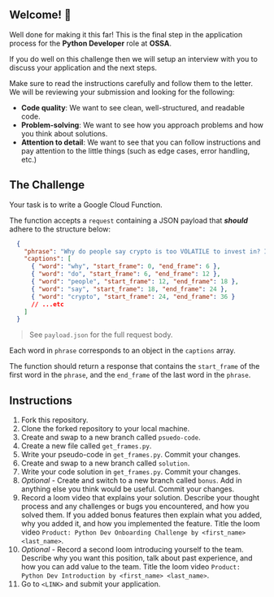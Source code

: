 ## Welcome! 👋

Well done for making it this far! This is the final step in the application process for the **Python Developer** role at **OSSA**.

If you do well on this challenge then we will setup an interview with you to discuss your application and the next steps.

Make sure to read the instructions carefully and follow them to the letter. We will be reviewing your submission and looking for the following:

- **Code quality**: We want to see clean, well-structured, and readable code.
- **Problem-solving**: We want to see how you approach problems and how you think about solutions.
- **Attention to detail**: We want to see that you can follow instructions and pay attention to the little things (such as edge cases, error handling, etc.)

## The Challenge
Your task is to write a Google Cloud Function.

The function accepts a `request` containing a JSON payload that ***should*** adhere to the structure below:
```json
  {
    "phrase": "Why do people say crypto is too VOLATILE to invest in? It's a LIE.",
    "captions": [
      { "word": "why", "start_frame": 0, "end_frame": 6 },
      { "word": "do", "start_frame": 6, "end_frame": 12 },
      { "word": "people", "start_frame": 12, "end_frame": 18 },
      { "word": "say", "start_frame": 18, "end_frame": 24 },
      { "word": "crypto", "start_frame": 24, "end_frame": 36 }
      // ...etc
    ]
  }
```

> See `payload.json` for the full request body.

Each word in `phrase` corresponds to an object in the `captions` array.

The function should return a response that contains the `start_frame` of the first word in the `phrase`, and the `end_frame` of the last word in the `phrase`.

## Instructions

1. Fork this repository.
2. Clone the forked repository to your local machine.
3. Create and swap to a new branch called `psuedo-code`.
4. Create a new file called `get_frames.py`.
5. Write your pseudo-code in `get_frames.py`. Commit your changes.
6. Create and swap to a new branch called `solution`.
7. Write your code solution in `get_frames.py`. Commit your changes.
8. *Optional* - Create and switch to a new branch called `bonus`. Add in anything else you think would be useful. Commit your changes.
9. Record a loom video that explains your solution. Describe your thought process and any challenges or bugs you encountered, and how you solved them. If you added bonus features then explain what you added, why you added it, and how you implemented the feature. Title the loom video `Product: Python Dev Onboarding Challenge by <first_name> <last_name>`.
11. *Optional* - Record a second loom introducing yourself to the team. Describe why you want this position, talk about past experience, and how you can add value to the team. Title the loom video `Product: Python Dev Introduction by <first_name> <last_name>`.
12. Go to `<LINK>` and submit your application.